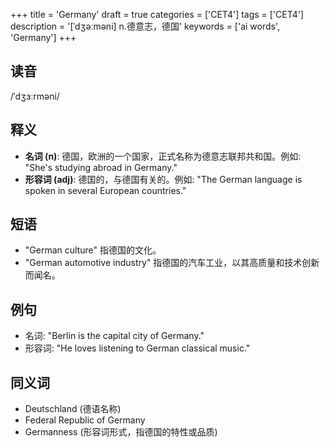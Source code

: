 +++
title = 'Germany'
draft = true
categories = ['CET4']
tags = ['CET4']
description = '[ˈdʒəːməni] n.德意志，德国'
keywords = ['ai words', 'Germany']
+++

## 读音
/ˈdʒɜːrməni/

## 释义
- **名词 (n)**: 德国，欧洲的一个国家，正式名称为德意志联邦共和国。例如: "She's studying abroad in Germany."
- **形容词 (adj)**: 德国的，与德国有关的。例如: "The German language is spoken in several European countries."

## 短语
- "German culture" 指德国的文化。
- "German automotive industry" 指德国的汽车工业，以其高质量和技术创新而闻名。

## 例句
- 名词: "Berlin is the capital city of Germany."
- 形容词: "He loves listening to German classical music."

## 同义词
- Deutschland (德语名称)
- Federal Republic of Germany
- Germanness (形容词形式，指德国的特性或品质)
